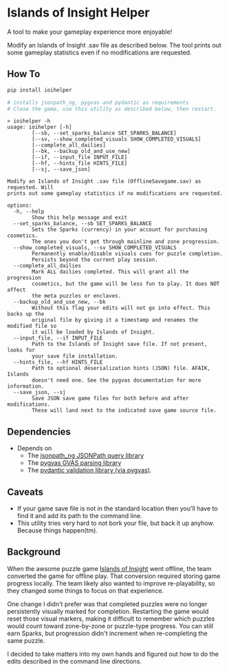 # Islands of Insight Helper
A tool to make your gameplay experience more enjoyable!

Modify an Islands of Insight .sav file as described below. The tool 
prints out some gameplay statistics even if no modifications are requested. 

## How To

```bash
pip install ioihelper

# installs jsonpath_ng, pygvas and pydantic as requirements
# Close the game, use this utility as described below, then restart.
```

```commandline
> ioihelper -h
usage: ioihelper [-h] 
        [--sb, --set_sparks_balance SET_SPARKS_BALANCE]
        [--sv, --show_completed_visuals SHOW_COMPLETED_VISUALS] 
        [--complete_all_dailies]
        [--bk, --backup_old_and_use_new] 
        [--if, --input_file INPUT_FILE] 
        [--hf, --hints_file HINTS_FILE] 
        [--sj, --save_json] 

Modify an Islands of Insight .sav file (OfflineSavegame.sav) as requested. Will 
prints out some gameplay statistics if no modifications are requested.

options:
  -h, --help            
        Show this help message and exit
  --set_sparks_balance, --sb SET_SPARKS_BALANCE
        Sets the Sparks (currency) in your account for purchasing cosmetics. 
        The ones you don't get through mainline and zone progression.
  --show_completed_visuals, --sv SHOW_COMPLETED_VISUALS
        Permanently enable/disable visuals cues for puzzle completion.
        Persists beyond the current play session.
  --complete_all_dailies
        Mark ALL dailies completed. This will grant all the progression 
        cosmetics, but the game will be less fun to play. It does NOT affect
        the meta puzzles or enclaves.
  --backup_old_and_use_new, --bk
        Without this flag your edits will not go into effect. This backs up the 
        original file by giving it a timestamp and renames the modified file so 
        it will be loaded by Islands of Insight.
  --input_file, --if INPUT_FILE
        Path to the Islands of Insight save file. If not present, looks for 
        your save file installation.
  --hints_file, --hf HINTS_FILE
        Path to optional deserialization hints (JSON) file. AFAIK, Islands 
        doesn't need one. See the pygvas documentation for more information.
  --save_json, --sj
        Save JSON save game files for both before and after modifications. 
        These will land next to the indicated save game source file.
```

## Dependencies
* Depends on 
  * The [jsonpath_ng JSONPath query library](https://pypi.org/project/jsonpath-ng/)
  * The [pygvas GVAS parsing library](https://github.com/Ryzhara/pygvas/blob/main/docs/gvas_overview.md) 
  * The [pydantic validation library (via pygvas)](https://docs.pydantic.dev/latest/).

## Caveats
* If your game save file is not in the standard location then you'll have to find
it and add its path to the command line.
* This utility tries very hard to not bork your file, but back it up anyhow.
    Because things happen(tm).

## Background
When the awsome puzzle game [Islands of Insight](https://store.steampowered.com/app/2071500/Islands_of_Insight/) 
went offline, the team converted the game for offline play. That conversion
required storing game progress locally. The team likely also wanted to improve
re-playability, so they changed some things to focus on that experience.

One change I didn't prefer was that completed puzzles were no longer persistently
visually marked for completion. Restarting the game would reset those visual markers, 
making it difficult to remember which puzzles would count toward zone-by-zone or 
puzzle-type progress. You can still earn Sparks, but progression didn't increment
when re-completing the same puzzle.

I decided to take matters into my own hands and figured out how to do the edits 
described in the command line directions.